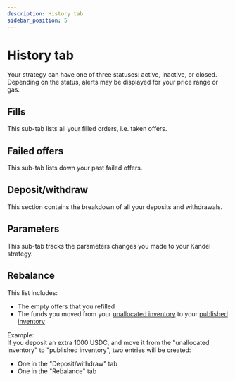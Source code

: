 ```yaml
---
description: History tab
sidebar_position: 5
---
```



# History tab

Your strategy can have one of three statuses: active, inactive, or closed. Depending on the status, alerts may be displayed for your price range or gas.


## Fills

This sub-tab lists all your filled orders, i.e. taken offers.


## Failed offers

This sub-tab lists down your past failed offers.


## Deposit/withdraw

This section contains the breakdown of all your deposits and withdrawals.


## Parameters

This sub-tab tracks the parameters changes you made to your Kandel strategy.


## Rebalance

This list includes:
* The empty offers that you refilled
* The funds you moved from your [unallocated inventory](../../../kandel-doc/how-does-kandel-work/strategy-reserve.md#unallocated-liquidity) to your [published inventory](../../../kandel-doc/how-does-kandel-work/strategy-reserve.md#published-liquidity)

Example:<br />
If you deposit an extra 1000 USDC, and move it from the "unallocated inventory" to "published inventory", two entries will be created:<br />

* One in the "Deposit/withdraw" tab
* One in the "Rebalance" tab
